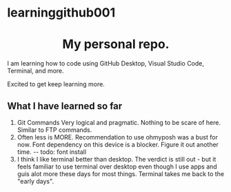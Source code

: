 # learninggithub001
<h1 align="center">
My personal repo.
</h1>
I am learning how to code using GitHub Desktop, Visual Studio Code, Terminal, and more. 

Excited to get keep learning more. 

## What I have learned so far
1. Git Commands
   Very logical and pragmatic. Nothing to be scare of here. Similar to FTP commands.
2. Often less is MORE.
   Recommendation to use ohmyposh was a bust for now. Font dependency on this device is a blocker. Figure it out another time. 
   -- todo: font install
3. I think I like terminal better than desktop.
   The verdict is still out - but it feels familiar to use terminal over desktop even though I use apps and guis alot more these days for most things. Terminal takes me back to the "early days".
